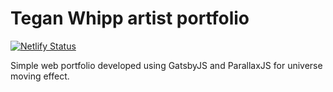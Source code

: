 # Tegan Whipp artist portfolio

[![Netlify Status](https://api.netlify.com/api/v1/badges/728cf7a8-277d-44cb-b1f8-560df587dba2/deploy-status)](https://app.netlify.com/sites/nostalgic-boyd-2c68d7/deploys)

Simple web portfolio developed using GatsbyJS and ParallaxJS for universe moving effect.


